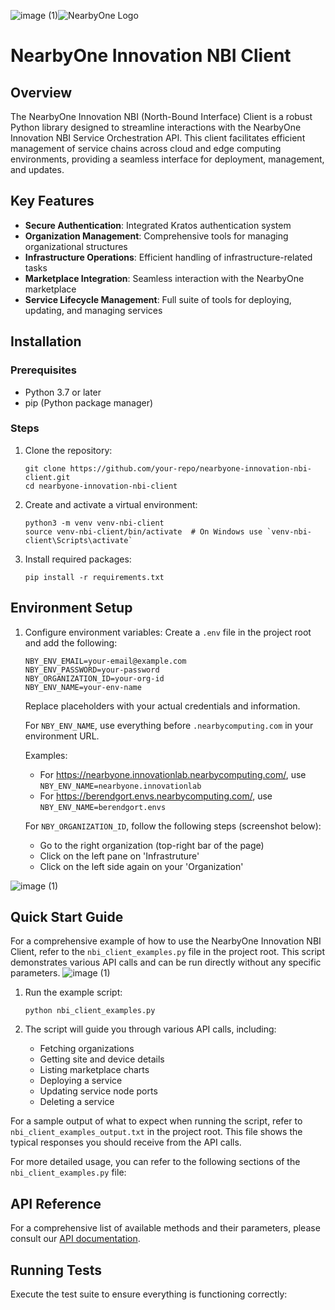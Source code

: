 ![image (1)](https://github.com/user-attachments/assets/73ab71af-b0fa-49dd-a9e1-15f0023cc241)![NearbyOne Logo](https://github.com/user-attachments/assets/a1726e23-59a0-430c-b6a0-f07a631db274)

# NearbyOne Innovation NBI Client

## Overview

The NearbyOne Innovation NBI (North-Bound Interface) Client is a robust Python library designed to streamline interactions with the NearbyOne Innovation NBI Service Orchestration API. This client facilitates efficient management of service chains across cloud and edge computing environments, providing a seamless interface for deployment, management, and updates.

## Key Features

- **Secure Authentication**: Integrated Kratos authentication system
- **Organization Management**: Comprehensive tools for managing organizational structures
- **Infrastructure Operations**: Efficient handling of infrastructure-related tasks
- **Marketplace Integration**: Seamless interaction with the NearbyOne marketplace
- **Service Lifecycle Management**: Full suite of tools for deploying, updating, and managing services

## Installation

### Prerequisites

- Python 3.7 or later
- pip (Python package manager)

### Steps

1. Clone the repository:
   ```
   git clone https://github.com/your-repo/nearbyone-innovation-nbi-client.git
   cd nearbyone-innovation-nbi-client
   ```

2. Create and activate a virtual environment:
   ```
   python3 -m venv venv-nbi-client
   source venv-nbi-client/bin/activate  # On Windows use `venv-nbi-client\Scripts\activate`
   ```

3. Install required packages:
   ```
   pip install -r requirements.txt
   ```

## Environment Setup

1. Configure environment variables:
   Create a `.env` file in the project root and add the following:
   ```
   NBY_ENV_EMAIL=your-email@example.com
   NBY_ENV_PASSWORD=your-password
   NBY_ORGANIZATION_ID=your-org-id
   NBY_ENV_NAME=your-env-name
   ```

   Replace placeholders with your actual credentials and information.

   For `NBY_ENV_NAME`, use everything before `.nearbycomputing.com` in your environment URL.

   Examples:
   - For https://nearbyone.innovationlab.nearbycomputing.com/, use `NBY_ENV_NAME=nearbyone.innovationlab`
   - For https://berendgort.envs.nearbycomputing.com/, use `NBY_ENV_NAME=berendgort.envs`
  
   For `NBY_ORGANIZATION_ID`, follow the following steps (screenshot below):
   - Go to the right organization (top-right bar of the page)
   - Click on the left pane on 'Infrastruture'
   - Click on the left side again on your 'Organization'

![image (1)](https://github.com/user-attachments/assets/2ac999a7-5783-4bb6-ad96-b3d9351d9a0c)


## Quick Start Guide

For a comprehensive example of how to use the NearbyOne Innovation NBI Client, refer to the `nbi_client_examples.py` file in the project root. This script demonstrates various API calls and can be run directly without any specific parameters.
![image (1)](https://github.com/user-attachments/assets/d4791bc7-de62-4bd5-940a-b2587ab2a214)

1. Run the example script:
   ```
   python nbi_client_examples.py
   ```

2. The script will guide you through various API calls, including:
   - Fetching organizations
   - Getting site and device details
   - Listing marketplace charts
   - Deploying a service
   - Updating service node ports
   - Deleting a service

For a sample output of what to expect when running the script, refer to `nbi_client_examples_output.txt` in the project root. This file shows the typical responses you should receive from the API calls.

For more detailed usage, you can refer to the following sections of the `nbi_client_examples.py` file:


## API Reference

For a comprehensive list of available methods and their parameters, please consult our [API documentation](docs/api_reference.md).

## Running Tests

Execute the test suite to ensure everything is functioning correctly:
